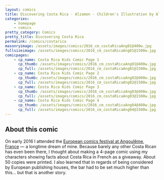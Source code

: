 ```yaml
---
layout: comics
title: Discovering Costa Rica - Alzamon - Children's Illustration by Alberto Gonzalez
categories: 
    - homepage
    - comics
pretty_category: Comics
pretty_title: Discovering Costa Rica
permalink: /comics/costarica
masonryimage: /assets/images/comics/2016_cm_costaRicaAng01@400w.jpg
fullsizeimage: /assets/images/comics/2016_cm_costaRicaAng01@1500w.jpg
comicpages:
    - cp_name: Costa Rica Kids Comic Page 1
      cp_thumb: /assets/images/comics/2016_cm_costaRicaAng01@400w.jpg
      cp_full: /assets/images/comics/2016_cm_costaRicaAng01@1500w.jpg
    - cp_name: Costa Rica Kids Comic Page 2
      cp_thumb: /assets/images/comics/2016_cm_costaRicaAng02@400w.jpg
      cp_full: /assets/images/comics/2016_cm_costaRicaAng02@1500w.jpg   
    - cp_name: Costa Rica Kids Comic Page 3
      cp_thumb: /assets/images/comics/2016_cm_costaRicaAng03@400w.jpg
      cp_full: /assets/images/comics/2016_cm_costaRicaAng03@1500w.jpg
    - cp_name: Costa Rica Kids Comic Page 4
      cp_thumb: /assets/images/comics/2016_cm_costaRicaAng04@400w.jpg
      cp_full: /assets/images/comics/2016_cm_costaRicaAng04@1500w.jpg  
---
```

## About this comic

On early 2016 I attended the [European comics festival at Angoulême, France](https://www.bdangouleme.com/) — a longtime dream of mine. Because barely any other Costa Rican has even been there, I thought about making a 4-page comic using my characters showing facts about Costa Rica in French as a giveaway. About 50 copies were printed. I also learned that in regards of being considered by European publishing houses, the bar had to be set much higher than this... but that is another story.